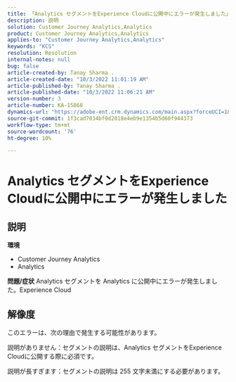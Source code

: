 ```yaml
---
title: 「Analytics セグメントをExperience Cloudに公開中にエラーが発生しました」
description: 説明
solution: Customer Journey Analytics,Analytics
product: Customer Journey Analytics,Analytics
applies-to: "Customer Journey Analytics,Analytics"
keywords: "KCS"
resolution: Resolution
internal-notes: null
bug: false
article-created-by: Tanay Sharma .
article-created-date: "10/3/2022 11:01:19 AM"
article-published-by: Tanay Sharma .
article-published-date: "10/3/2022 11:06:21 AM"
version-number: 3
article-number: KA-15868
dynamics-url: "https://adobe-ent.crm.dynamics.com/main.aspx?forceUCI=1&pagetype=entityrecord&etn=knowledgearticle&id=639d1cb2-0a43-ed11-bba2-0022480868ff"
source-git-commit: 1f3cad7034bf0d2018e4eb9e1354b5d60f944373
workflow-type: tm+mt
source-wordcount: '76'
ht-degree: 10%

---
```


# Analytics セグメントをExperience Cloudに公開中にエラーが発生しました

## 説明

<b>環境</b>
- Customer Journey Analytics
- Analytics



<b>問題/症状</b>
Analytics セグメントを Analytics に公開中にエラーが発生しました。Experience Cloud


## 解像度


このエラーは、次の理由で発生する可能性があります。

説明がありません：セグメントの説明は、Analytics セグメントをExperience Cloudに公開する際に必須です。

説明が長すぎます：セグメントの説明は 255 文字未満にする必要があります。


